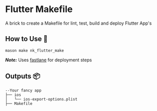 # Flutter Makefile

A brick to create a Makefile for lint, test, build and deploy Flutter App's

## How to Use 🚀

```
mason make nk_flutter_make
```

***Note:*** Uses [fastlane](https://fastlane.tools) for deployment steps

## Outputs 📦

```
--Your fancy app
├── ios
│   └── ios-export-options.plist
├── Makefile
```
